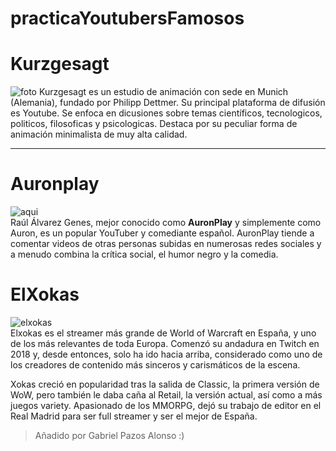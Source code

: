 # practicaYoutubersFamosos
# __Kurzgesagt__
![foto](https://pbs.twimg.com/media/D19YYXtXQAA0pbD.jpg)
Kurzgesagt es un estudio de animación con sede en Munich (Alemania), fundado por Philipp Dettmer.
Su principal plataforma de difusión es Youtube.
Se enfoca en dicusiones sobre temas científicos, tecnologicos, politicos, filosoficas y psicologicas.
Destaca por su peculiar forma de animación minimalista de muy alta calidad.

---
# __Auronplay__
![aqui](https://static1.abc.es/media/sociedad/2019/11/17/auronplay-kTT--620x349@abc.jpg)  
Raúl Álvarez Genes, mejor conocido como **AuronPlay** y simplemente como Auron, es un popular YouTuber y comediante español. AuronPlay tiende a comentar videos de otras personas subidas en numerosas redes sociales y a menudo combina la crítica social, el humor negro y la comedia.

# ElXokas
![elxokas](https://pbs.twimg.com/media/E-DCjRIWEAYVFTq?format=jpg&name=small)<br>
Elxokas es el streamer más grande de World of Warcraft en España, y uno de los más relevantes de toda Europa. Comenzó su andadura en Twitch en 2018 y, desde entonces, solo ha ido hacia arriba, considerado como uno de los creadores de contenido más sinceros y carismáticos de la escena.

Xokas creció en popularidad tras la salida de Classic, la primera versión de WoW, pero también le daba caña al Retail, la versión actual, así como a más juegos variety. Apasionado de los MMORPG, dejó su trabajo de editor en el Real Madrid para ser full streamer y ser el mejor de España. 

>Añadido por Gabriel Pazos Alonso :)